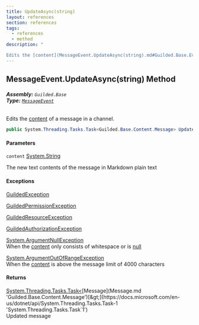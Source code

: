 ```yaml
---
title: UpdateAsync(string)
layout: references
section: references
tags:
  - references
  - method
description: "

Edits the [content](MessageEvent.UpdateAsync(string).md#Guilded.Base.Events.MessageEvent.UpdateAsync(string).content 'Guilded.Base.Events.MessageEvent.UpdateAsync(string).content') of a message in a channel."
---
```


## MessageEvent.UpdateAsync(string) Method
###### **Assembly:** `Guilded.Base`<br/>**Type:** [`MessageEvent`](MessageEvent.md 'Guilded.Base.Events.MessageEvent')

Edits the [content](MessageEvent.UpdateAsync(string).md#Guilded.Base.Events.MessageEvent.UpdateAsync(string).content 'Guilded.Base.Events.MessageEvent.UpdateAsync(string).content') of a message in a channel.

```csharp
public System.Threading.Tasks.Task<Guilded.Base.Content.Message> UpdateAsync(string content);
```
#### Parameters

<a name='Guilded.Base.Events.MessageEvent.UpdateAsync(string).content'></a>

`content` [System.String](https://docs.microsoft.com/en-us/dotnet/api/System.String 'System.String')

The new text contents of the message in Markdown plain text

#### Exceptions

[GuildedException](GuildedException.md 'Guilded.Base.GuildedException')

[GuildedPermissionException](GuildedPermissionException.md 'Guilded.Base.GuildedPermissionException')

[GuildedResourceException](GuildedResourceException.md 'Guilded.Base.GuildedResourceException')

[GuildedAuthorizationException](GuildedAuthorizationException.md 'Guilded.Base.GuildedAuthorizationException')

[System.ArgumentNullException](https://docs.microsoft.com/en-us/dotnet/api/System.ArgumentNullException 'System.ArgumentNullException')  
When the [content](MessageEvent.UpdateAsync(string).md#Guilded.Base.Events.MessageEvent.UpdateAsync(string).content 'Guilded.Base.Events.MessageEvent.UpdateAsync(string).content') only consists of whitespace or is [null](https://docs.microsoft.com/en-us/dotnet/csharp/language-reference/keywords/null 'https://docs.microsoft.com/en-us/dotnet/csharp/language-reference/keywords/null')

[System.ArgumentOutOfRangeException](https://docs.microsoft.com/en-us/dotnet/api/System.ArgumentOutOfRangeException 'System.ArgumentOutOfRangeException')  
When the [content](MessageEvent.UpdateAsync(string).md#Guilded.Base.Events.MessageEvent.UpdateAsync(string).content 'Guilded.Base.Events.MessageEvent.UpdateAsync(string).content') is above the message limit of 4000 characters

#### Returns
[System.Threading.Tasks.Task&lt;](https://docs.microsoft.com/en-us/dotnet/api/System.Threading.Tasks.Task-1 'System.Threading.Tasks.Task`1')[Message](Message.md 'Guilded.Base.Content.Message')[&gt;](https://docs.microsoft.com/en-us/dotnet/api/System.Threading.Tasks.Task-1 'System.Threading.Tasks.Task`1')  
Updated message